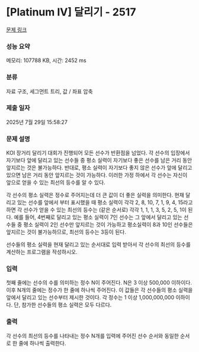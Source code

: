 # [Platinum IV] 달리기 - 2517 

[문제 링크](https://www.acmicpc.net/problem/2517) 

### 성능 요약

메모리: 107788 KB, 시간: 2452 ms

### 분류

자료 구조, 세그먼트 트리, 값 / 좌표 압축

### 제출 일자

2025년 7월 29일 15:58:27

### 문제 설명

<p>KOI 장거리 달리기 대회가 진행되어 모든 선수가 반환점을 넘었다. 각 선수의 입장에서 자기보다 앞에 달리고 있는 선수들 중 평소 실력이 자기보다 좋은 선수를 남은 거리 동안 앞지르는 것은 불가능하다. 반대로, 평소 실력이 자기보다 좋지 않은 선수가 앞에 달리고 있으면 남은 거리 동안 앞지르는 것이 가능하다. 이러한 가정 하에서 각 선수는 자신이 앞으로 얻을 수 있는 최선의 등수를 알 수 있다. </p>

<p>각 선수의 평소 실력은 정수로 주어지는데 더 큰 값이 더 좋은 실력을 의미한다. 현재 달리고 있는 선수를 앞에서 부터 표시했을 때 평소 실력이 각각 2, 8, 10, 7, 1, 9, 4, 15라고 하면 각 선수가 얻을 수 있는 최선의 등수는 (같은 순서로) 각각 1, 1, 1, 3, 5, 2, 5, 1이 된다. 예를 들어, 4번째로 달리고 있는 평소 실력이 7인 선수는 그 앞에서 달리고 있는 선수들 중 평소 실력이 2인 선수만 앞지르는 것이 가능하고 평소실력이 8과 10인 선수들은 앞지르는 것이 불가능하므로, 최선의 등수는 3등이 된다.</p>

<p>선수들의 평소 실력을 현재 달리고 있는 순서대로 입력 받아서 각 선수의 최선의 등수를 계산하는 프로그램을 작성하시오.</p>

### 입력 

 <p>첫째 줄에는 선수의 수를 의미하는 정수 N이 주어진다. N은 3 이상 500,000 이하이다. 이후 N개의 줄에는 정수가 한 줄에 하나씩 주어진다. 이 값들은 각 선수들의 평소 실력을 앞에서 달리고 있는 선수부터 제시한 것이다. 각 정수는 1 이상 1,000,000,000 이하이다. 단, 참가한 선수들의 평소 실력은 모두 다르다.  </p>

### 출력 

 <p>각 선수의 최선의 등수를 나타내는 정수 N개를 입력에 주어진 선수 순서와 동일한 순서로 한 줄에 하나씩 출력한다.</p>

